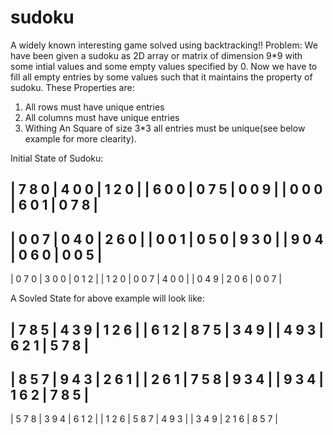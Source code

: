 # sudoku
A widely known interesting game solved using backtracking!!
Problem: We have been given a sudoku as 2D array or matrix of dimension 9*9 with some intial values
and some empty values specified by 0. Now we have to fill all empty entries by some values such that
it maintains the property of sudoku. These Properties are:
1) All rows must have unique entries
2) All columns must have unique entries
3) Withing An Square of size 3*3 all entries must be unique(see below  example for more clearity).

Initial State of Sudoku:

| 7 8 0 | 4 0 0 | 1 2 0 |
| 6 0 0 | 0 7 5 | 0 0 9 | 
| 0 0 0 | 6 0 1 | 0 7 8 | 
-------------------------
| 0 0 7 | 0 4 0 | 2 6 0 | 
| 0 0 1 | 0 5 0 | 9 3 0 | 
| 9 0 4 | 0 6 0 | 0 0 5 | 
-------------------------
| 0 7 0 | 3 0 0 | 0 1 2 | 
| 1 2 0 | 0 0 7 | 4 0 0 | 
| 0 4 9 | 2 0 6 | 0 0 7 |

A Sovled State for above example will look like:

| 7 8 5 | 4 3 9 | 1 2 6 | 
| 6 1 2 | 8 7 5 | 3 4 9 | 
| 4 9 3 | 6 2 1 | 5 7 8 | 
-------------------------
| 8 5 7 | 9 4 3 | 2 6 1 | 
| 2 6 1 | 7 5 8 | 9 3 4 | 
| 9 3 4 | 1 6 2 | 7 8 5 | 
-------------------------
| 5 7 8 | 3 9 4 | 6 1 2 | 
| 1 2 6 | 5 8 7 | 4 9 3 | 
| 3 4 9 | 2 1 6 | 8 5 7 | 

